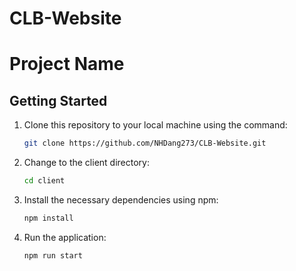# CLB-Website

# Project Name

## Getting Started

1. Clone this repository to your local machine using the command:
   ```bash
   git clone https://github.com/NHDang273/CLB-Website.git
2. Change to the client directory:
   ```bash
   cd client
4. Install the necessary dependencies using npm:
      ```bash
   npm install
6. Run the application:
      ```bash
   npm run start
